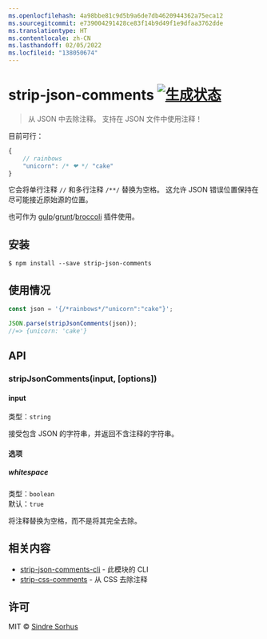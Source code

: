 ```yaml
---
ms.openlocfilehash: 4a98bbe81c9d5b9a6de7db4620944362a75eca12
ms.sourcegitcommit: e739004291428ce83f14b9d49f1e9dfaa3762dde
ms.translationtype: HT
ms.contentlocale: zh-CN
ms.lasthandoff: 02/05/2022
ms.locfileid: "138050674"
---
```

# <a name="strip-json-comments-build-statushttpstravis-ciorgsindresorhusstrip-json-comments"></a>strip-json-comments [![生成状态](https://travis-ci.org/sindresorhus/strip-json-comments.svg?branch=master)](https://travis-ci.org/sindresorhus/strip-json-comments)

> 从 JSON 中去除注释。 支持在 JSON 文件中使用注释！

目前可行：

```js
{
    // rainbows
    "unicorn": /* ❤ */ "cake"
}
```

它会将单行注释 `//` 和多行注释 `/**/` 替换为空格。 这允许 JSON 错误位置保持在尽可能接近原始源的位置。

也可作为 [gulp](https://github.com/sindresorhus/gulp-strip-json-comments)/[grunt](https://github.com/sindresorhus/grunt-strip-json-comments)/[broccoli](https://github.com/sindresorhus/broccoli-strip-json-comments) 插件使用。


## <a name="install"></a>安装

```
$ npm install --save strip-json-comments
```


## <a name="usage"></a>使用情况

```js
const json = '{/*rainbows*/"unicorn":"cake"}';

JSON.parse(stripJsonComments(json));
//=> {unicorn: 'cake'}
```


## <a name="api"></a>API

### <a name="stripjsoncommentsinput-options"></a>stripJsonComments(input, [options])

#### <a name="input"></a>input

类型：`string`

接受包含 JSON 的字符串，并返回不含注释的字符串。

#### <a name="options"></a>选项

##### <a name="whitespace"></a>whitespace

类型：`boolean`  
默认：`true`

将注释替换为空格，而不是将其完全去除。


## <a name="related"></a>相关内容

- [strip-json-comments-cli](https://github.com/sindresorhus/strip-json-comments-cli) - 此模块的 CLI
- [strip-css-comments](https://github.com/sindresorhus/strip-css-comments) - 从 CSS 去除注释


## <a name="license"></a>许可

MIT © [Sindre Sorhus](http://sindresorhus.com)
